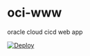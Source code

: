 # oci-www
oracle cloud cicd web app

[![Deploy](https://github.com/lucad987/oci-www/actions/workflows/deploy.yml/badge.svg)](https://github.com/lucad987/oci-www/actions/workflows/deploy.yml)
